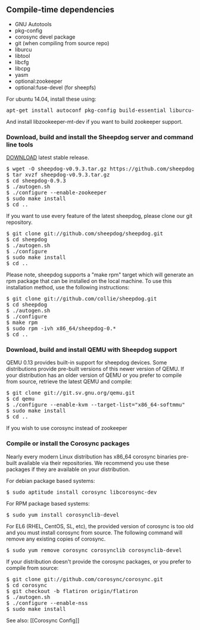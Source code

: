 ## Compile-time dependencies

* GNU Autotools
* pkg-config
* corosync devel package
* git (when compiling from source repo)
* liburcu
* libtool
* libcfg
* libcpg
* yasm
* optional:zookeeper
* optional:fuse-devel (for sheepfs)

For ubuntu 14.04, install these using:

<pre>
apt-get install autoconf pkg-config build-essential liburcu-dev libtool libcorosync-common-dev libcpg-dev libcfg-dev yasm
</pre>

And install libzookeeper-mt-dev if you want to build zookeeper support.

### Download, build and install the Sheepdog server and command line tools

[DOWNLOAD](https://github.com/sheepdog/sheepdog/releases) latest stable release.  
<pre>
$ wget -O sheepdog-v0.9.3.tar.gz https://github.com/sheepdog/sheepdog/archive/v0.9.3.tar.gz
$ tar xvzf sheepdog-v0.9.3.tar.gz
$ cd sheepdog-0.9.3
$ ./autogen.sh
$ ./configure --enable-zookeeper
$ sudo make install
$ cd ..
</pre>

If you want to use every feature of the latest sheepdog, please clone our git repository.

<pre>
$ git clone git://github.com/sheepdog/sheepdog.git
$ cd sheepdog
$ ./autogen.sh
$ ./configure
$ sudo make install
$ cd ..
</pre>

Please note, sheepdog supports a "make rpm" target which will generate an rpm package that can be installed on the local machine.  To use this installation method, use the following instructions:
<pre>
$ git clone git://github.com/collie/sheepdog.git
$ cd sheepdog
$ ./autogen.sh
$ ./configure
$ make rpm
$ sudo rpm -ivh x86_64/sheepdog-0.*
$ cd ..
</pre>

### Download, build and install QEMU with Sheepdog support

QEMU 0.13 provides built-in support for sheepdog devices.  Some distributions provide pre-built versions of this newer version of QEMU.  If your distribution has an older version of QEMU or you prefer to compile from source, retrieve the latest QEMU and compile:
<pre>
$ git clone git://git.sv.gnu.org/qemu.git
$ cd qemu
$ ./configure --enable-kvm --target-list="x86_64-softmmu"
$ sudo make install
$ cd ..
</pre>

If you wish to use corosync instead of zookeeper

### Compile or install the Corosync packages

Nearly every modern Linux distribution has x86_64 corosync binaries pre-built available via their repositories.  We recommend you use these packages if they are available on your distribution.

For debian package based systems:
<pre>
$ sudo aptitude install corosync libcorosync-dev
</pre>

For RPM package based systems:
<pre>
$ sudo yum install corosynclib-devel
</pre>

For EL6 (RHEL, CentOS, SL, etc), the provided version of corosync is too old and you must install corosync from source. The following command will remove any existing copies of corosync.

<pre>
$ sudo yum remove corosync corosynclib corosynclib-devel 
</pre>

If your distribution doesn't provide the corosync packages, or you prefer to compile from source:
<pre>
$ git clone git://github.com/corosync/corosync.git
$ cd corosync
$ git checkout -b flatiron origin/flatiron
$ ./autogen.sh
$ ./configure --enable-nss
$ sudo make install
</pre>

See also: [[Corosync Config]]


